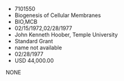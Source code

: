 * 7101550
* Biogenesis of Cellular Membranes
* BIO,MCB
* 02/15/1972,02/28/1977
* John Kenneth Hoober, Temple University
* Standard Grant
*   name not available
* 02/28/1977
* USD 44,000.00

NONE